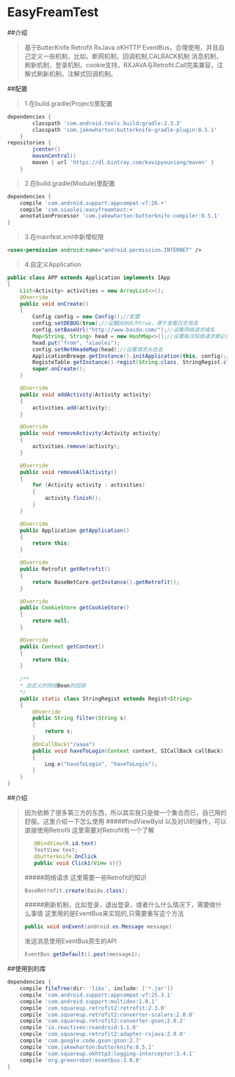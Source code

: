 # EasyFreamTest
##介绍
>基于ButterKnife Retrofit RxJava oKHTTP EventBus，合理使用，并且自己定义一些机制，比如，断网机制，回调机制,CALBACK机制
消息机制，刷新机制，登录机制，cookie支持，RXJAVA与Retrofit.Call完美兼容，注解式刷新机制。注解式回调机制。

##配置
>  1.在build.gradle(Project)里配置
```gradle
dependencies {
        classpath 'com.android.tools.build:gradle:2.3.3'
        classpath 'com.jakewharton:butterknife-gradle-plugin:8.5.1'
    }
repositories {
        jcenter()
        mavenCentral()
        maven { url 'https://dl.bintray.com/kavipyouxiang/maven' }
    }
```

>  2.在build.gradle(Module)里配置
```gradle
dependencies {
    compile 'com.android.support:appcompat-v7:26.+'
    compile 'com.xiaolei:easyfreamtest:+'
    annotationProcessor 'com.jakewharton:butterknife-compiler:8.5.1'
}
```
>  3.在mainfest.xml中新增权限
```xml
<uses-permission android:name="android.permission.INTERNET" />
```
>  4.自定义Application
```java
public class APP extends Application implements IApp
{
    List<Activity> activities = new ArrayList<>();
    @Override
    public void onCreate()
    {
        Config config = new Config();//配置
        config.setDEBUG(true);//设置DEBUG为true，便于查看日志信息
        config.setBaseUrl("http://www.baidu.com/");//设置网络请求域名
        Map<String, String> head = new HashMap<>();//设置每次网络请求都必须携带的请求头
        head.put("from", "xiaolei");
        config.setNetHeadeMap(head);//设置请求头进去
        ApplicationBreage.getInstance().initApplication(this, config);//初始化框架
        RegisteTable.getInstance().regist(String.class, StringRegist.class);//注册网络Bean，和Bean相对应的回调
        super.onCreate();
    }

    @Override
    public void addActivity(Activity activity)
    {
        activities.add(activity);
    }

    @Override
    public void removeActivity(Activity activity)
    {
        activities.remove(activity);
    }

    @Override
    public void removeAllActivity()
    {
        for (Activity activity : activities)
        {
            activity.finish();
        }
    }

    @Override
    public Application getApplication()
    {
        return this;
    }

    @Override
    public Retrofit getRetrofit()
    {
        return BaseNetCore.getInstance().getRetrofit();
    }

    @Override
    public CookieStore getCookieStore()
    {
        return null;
    }

    @Override
    public Context getContext()
    {
        return this;
    }
    
    /**
    * 自定义的网络Bean的回调 
    */
    public static class StringRegist extends Regist<String>
    {
        @Override
        public String filter(String s)
        {
            return s;
        }
        @OnCallBack("/aaaa")
        public void haveToLogin(Context context, SICallBack callBack)
        {
            Log.e("haveToLogin", "haveToLogin");
        }
    }
}

```

##介绍
> 因为依赖了很多第三方的东西，所以其实我只是做一个集合而已，自己用的舒服。这里介绍一下怎么使用
> #####findViewByid  以及对UI的操作，可以直接使用Retrofit
>这里需要对Retrofit有一个了解
> ```java
>    @BindView(R.id.text)
>    TextView text;
>    @butterknife.OnClick
>    public void Click1(View v){} 
> ```
>
>#####网络请求
> 这里需要一些Retrofit的知识
>```java
>BaseRetrofit.create(Baidu.class);
>```
>#####刷新机制，比如登录，退出登录，或者什么什么情况下，需要做什么事情
>这里用的是EventBus来实现的,只需要重写这个方法
>```java
>public void onEvent(android.os.Message message)
>```
>发送消息使用EventBus原生的API
>```java
>EventBus.getDefault().post(message1);
>```

##使用到的库
```gradle
dependencies {
    compile fileTree(dir: 'libs', include: ['*.jar'])
    compile 'com.android.support:appcompat-v7:25.3.1'
    compile 'com.android.support:multidex:1.0.1'
    compile 'com.squareup.retrofit2:retrofit:2.3.0'
    compile 'com.squareup.retrofit2:converter-scalars:2.0.0'
    compile 'com.squareup.retrofit2:converter-gson:2.0.2'
    compile 'io.reactivex:rxandroid:1.1.0'
    compile 'com.squareup.retrofit2:adapter-rxjava:2.0.0'
    compile 'com.google.code.gson:gson:2.7'
    compile 'com.jakewharton:butterknife:8.5.1'
    compile 'com.squareup.okhttp3:logging-interceptor:3.4.1'
    compile 'org.greenrobot:eventbus:3.0.0'
}
```
